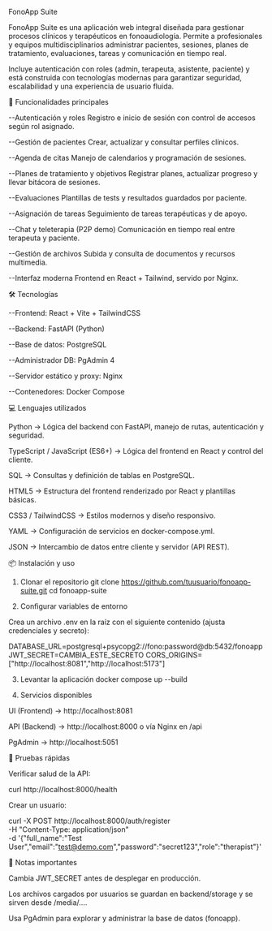 FonoApp Suite

FonoApp Suite es una aplicación web integral diseñada para gestionar procesos clínicos y terapéuticos en fonoaudiología.
Permite a profesionales y equipos multidisciplinarios administrar pacientes, sesiones, planes de tratamiento, evaluaciones, tareas y comunicación en tiempo real.

Incluye autenticación con roles (admin, terapeuta, asistente, paciente) y está construida con tecnologías modernas para garantizar seguridad, escalabilidad y una experiencia de usuario fluida.

🚀 Funcionalidades principales

--Autenticación y roles
    Registro e inicio de sesión con control de accesos según rol asignado.

--Gestión de pacientes
    Crear, actualizar y consultar perfiles clínicos.

--Agenda de citas
    Manejo de calendarios y programación de sesiones.

--Planes de tratamiento y objetivos
    Registrar planes, actualizar progreso y llevar bitácora de sesiones.

--Evaluaciones
    Plantillas de tests y resultados guardados por paciente.

--Asignación de tareas
    Seguimiento de tareas terapéuticas y de apoyo.

--Chat y teleterapia (P2P demo)
    Comunicación en tiempo real entre terapeuta y paciente.

--Gestión de archivos
    Subida y consulta de documentos y recursos multimedia.

--Interfaz moderna
    Frontend en React + Tailwind, servido por Nginx.

🛠️ Tecnologías

--Frontend: React + Vite + TailwindCSS

--Backend: FastAPI (Python)

--Base de datos: PostgreSQL

--Administrador DB: PgAdmin 4

--Servidor estático y proxy: Nginx

--Contenedores: Docker Compose

💻 Lenguajes utilizados

Python → Lógica del backend con FastAPI, manejo de rutas, autenticación y seguridad.

TypeScript / JavaScript (ES6+) → Lógica del frontend en React y control del cliente.

SQL → Consultas y definición de tablas en PostgreSQL.

HTML5 → Estructura del frontend renderizado por React y plantillas básicas.

CSS3 / TailwindCSS → Estilos modernos y diseño responsivo.

YAML → Configuración de servicios en docker-compose.yml.

JSON → Intercambio de datos entre cliente y servidor (API REST).

📦 Instalación y uso
1. Clonar el repositorio
git clone https://github.com/tuusuario/fonoapp-suite.git
cd fonoapp-suite

2. Configurar variables de entorno

Crea un archivo .env en la raíz con el siguiente contenido (ajusta credenciales y secreto):

DATABASE_URL=postgresql+psycopg2://fono:password@db:5432/fonoapp
JWT_SECRET=CAMBIA_ESTE_SECRETO
CORS_ORIGINS=["http://localhost:8081","http://localhost:5173"]

3. Levantar la aplicación
docker compose up --build

4. Servicios disponibles

UI (Frontend) → http://localhost:8081

API (Backend) → http://localhost:8000
 o vía Nginx en /api

PgAdmin → http://localhost:5051

🧪 Pruebas rápidas

Verificar salud de la API:

curl http://localhost:8000/health


Crear un usuario:

curl -X POST http://localhost:8000/auth/register \
  -H "Content-Type: application/json" \
  -d '{"full_name":"Test User","email":"test@demo.com","password":"secret123","role":"therapist"}'

📌 Notas importantes

Cambia JWT_SECRET antes de desplegar en producción.

Los archivos cargados por usuarios se guardan en backend/storage y se sirven desde /media/....

Usa PgAdmin para explorar y administrar la base de datos (fonoapp).